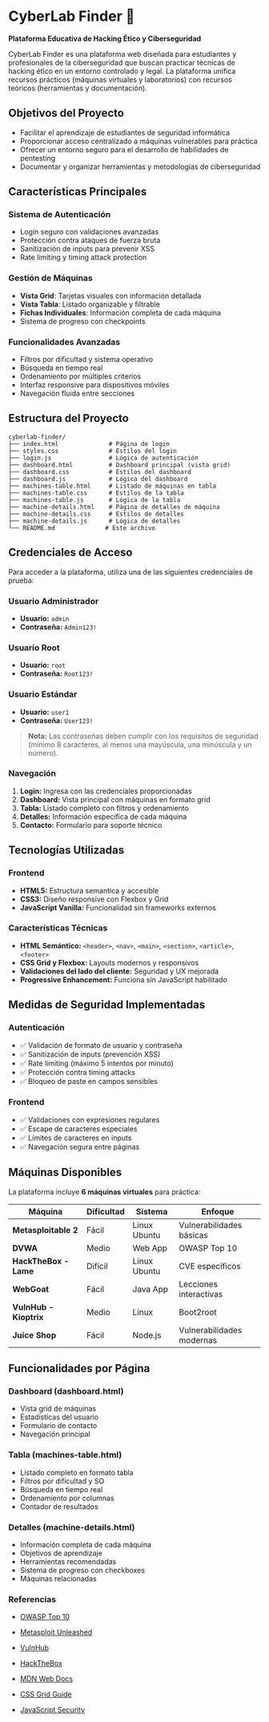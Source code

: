 # CyberLab Finder 🔐

**Plataforma Educativa de Hacking Ético y Ciberseguridad**

CyberLab Finder es una plataforma web diseñada para estudiantes y profesionales de la ciberseguridad que buscan practicar técnicas de hacking ético en un entorno controlado y legal. La plataforma unifica recursos prácticos (máquinas virtuales y laboratorios) con recursos teóricos (herramientas y documentación).

##  Objetivos del Proyecto

- Facilitar el aprendizaje de estudiantes de seguridad informática
- Proporcionar acceso centralizado a máquinas vulnerables para práctica
- Ofrecer un entorno seguro para el desarrollo de habilidades de pentesting
- Documentar y organizar herramientas y metodologías de ciberseguridad

##  Características Principales

### Sistema de Autenticación
- Login seguro con validaciones avanzadas
- Protección contra ataques de fuerza bruta
- Sanitización de inputs para prevenir XSS
- Rate limiting y timing attack protection

###  Gestión de Máquinas
- **Vista Grid**: Tarjetas visuales con información detallada
- **Vista Tabla**: Listado organizable y filtrable
- **Fichas Individuales**: Información completa de cada máquina
- Sistema de progreso con checkpoints

###  Funcionalidades Avanzadas
- Filtros por dificultad y sistema operativo
- Búsqueda en tiempo real
- Ordenamiento por múltiples criterios
- Interfaz responsive para dispositivos móviles
- Navegación fluida entre secciones

##  Estructura del Proyecto

```
cyberlab-finder/
├── index.html              # Página de login
├── styles.css              # Estilos del login
├── login.js                # Lógica de autenticación
├── dashboard.html          # Dashboard principal (vista grid)
├── dashboard.css           # Estilos del dashboard
├── dashboard.js            # Lógica del dashboard
├── machines-table.html     # Listado de máquinas en tabla
├── machines-table.css      # Estilos de la tabla
├── machines-table.js       # Lógica de la tabla
├── machine-details.html    # Página de detalles de máquina
├── machine-details.css     # Estilos de detalles
├── machine-details.js      # Lógica de detalles
└── README.md              # Este archivo
```

##  Credenciales de Acceso

Para acceder a la plataforma, utiliza una de las siguientes credenciales de prueba:

### Usuario Administrador
- **Usuario:** `admin`
- **Contraseña:** `Admin123!`

### Usuario Root
- **Usuario:** `root`
- **Contraseña:** `Root123!`

### Usuario Estándar
- **Usuario:** `user1`
- **Contraseña:** `User123!`

> **Nota:** Las contraseñas deben cumplir con los requisitos de seguridad (mínimo 8 caracteres, al menos una mayúscula, una minúscula y un número).


### Navegación

1. **Login:** Ingresa con las credenciales proporcionadas
2. **Dashboard:** Vista principal con máquinas en formato grid
3. **Tabla:** Listado completo con filtros y ordenamiento
4. **Detalles:** Información específica de cada máquina
5. **Contacto:** Formulario para soporte técnico

##  Tecnologías Utilizadas

### Frontend
- **HTML5:** Estructura semantica y accesible
- **CSS3:** Diseño responsive con Flexbox y Grid
- **JavaScript Vanilla:** Funcionalidad sin frameworks externos

### Características Técnicas
- **HTML Semántico:** `<header>`, `<nav>`, `<main>`, `<section>`, `<article>`, `<footer>`
- **CSS Grid y Flexbox:** Layouts modernos y responsivos
- **Validaciones del lado del cliente:** Seguridad y UX mejorada
- **Progressive Enhancement:** Funciona sin JavaScript habilitado

##  Medidas de Seguridad Implementadas

### Autenticación
- ✅ Validación de formato de usuario y contraseña
- ✅ Sanitización de inputs (prevención XSS)
- ✅ Rate limiting (máximo 5 intentos por minuto)
- ✅ Protección contra timing attacks
- ✅ Bloqueo de paste en campos sensibles

### Frontend
- ✅ Validaciones con expresiones regulares
- ✅ Escape de caracteres especiales
- ✅ Límites de caracteres en inputs
- ✅ Navegación segura entre páginas

##  Máquinas Disponibles

La plataforma incluye **6 máquinas virtuales** para práctica:

| Máquina | Dificultad | Sistema | Enfoque |
|---------|------------|---------|---------|
| **Metasploitable 2** | Fácil | Linux Ubuntu | Vulnerabilidades básicas |
| **DVWA** | Medio | Web App | OWASP Top 10 |
| **HackTheBox - Lame** | Difícil | Linux Ubuntu | CVE específicos |
| **WebGoat** | Fácil | Java App | Lecciones interactivas |
| **VulnHub - Kioptrix** | Medio | Linux | Boot2root |
| **Juice Shop** | Fácil | Node.js | Vulnerabilidades modernas |

##  Funcionalidades por Página

###  Dashboard (dashboard.html)
- Vista grid de máquinas
- Estadísticas del usuario
- Formulario de contacto
- Navegación principal

###  Tabla (machines-table.html)
- Listado completo en formato tabla
- Filtros por dificultad y SO
- Búsqueda en tiempo real
- Ordenamiento por columnas
- Contador de resultados

###  Detalles (machine-details.html)
- Información completa de cada máquina
- Objetivos de aprendizaje
- Herramientas recomendadas
- Sistema de progreso con checkboxes
- Máquinas relacionadas



### Referencias
- [OWASP Top 10](https://owasp.org/www-project-top-ten/)
- [Metasploit Unleashed](https://www.metasploit.com/)
- [VulnHub](https://www.vulnhub.com/)
- [HackTheBox](https://www.hackthebox.eu/)

- [MDN Web Docs](https://developer.mozilla.org/)
- [CSS Grid Guide](https://css-tricks.com/snippets/css/complete-guide-grid/)
- [JavaScript Security](https://cheatsheetseries.owasp.org)



